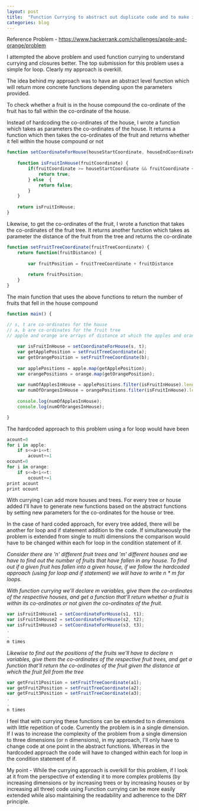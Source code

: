 ```yaml
---
layout: post
title:  "Function Currying to abstract out duplicate code and to make it extensible"
categories: blog
---
```


Reference Problem - https://www.hackerrank.com/challenges/apple-and-orange/problem

I attempted the above problem and used function currying to understand currying and closures better. The top submission for this problem uses a simple for loop. Clearly my approach is overkill. 

The idea behind my approach was to have an abstract level function which will return more concrete functions depending upon the parameters provided. 

To check whether a fruit is in the house compound the co-ordinate of the fruit has to fall within the co-ordinate of the house. 

Instead of hardcoding the co-ordinates of the house, I wrote a function which takes as parameters the co-ordinates of the house. It returns a function which then takes the co-ordinates of the fruit and returns whether it fell within the house compound or not

```javascript
function setCoordinateForHouse(houseStartCoordinate, houseEndCoordinate) {
    
    function isFruitInHouse(fruitCoordinate) {
        if(fruitCoordinate >= houseStartCoordinate && fruitCoordinate <= houseEndCoordinate) {
            return true;
        } else  {
            return false;
        }        
    }
    
    return isFruitInHouse;
}
```

Likewise, to get the co-ordinates of the fruit, I wrote a function that takes the co-ordinates of the fruit tree. It returns another function which takes as parameter the distance of the fruit from the tree and returns the co-ordinate


```javascript
function setFruitTreeCoordinate(fruitTreeCoordinate) {
    return function(fruitDistance) {
        
        var fruitPosition = fruitTreeCoordinate + fruitDistance
        
        return fruitPosition;
    }   
}
```

The main function that uses the above functions to return the number of fruits that fell in the house compound

```javascript
function main() {

// s, t are co-ordinates for the house
// a, b are co-ordinates for the fruit tree
// apple and orange are arrays of distance at which the apples and oranges fell from the tree
        
    var isFruitInHouse = setCoordinateForHouse(s, t);
    var getApplePosition = setFruitTreeCoordinate(a);
    var getOrangePosition = setFruitTreeCoordinate(b);
    
    var applePositions = apple.map(getApplePosition);
    var orangePositions = orange.map(getOrangePosition);
    
    var numOfApplesInHouse = applePositions.filter(isFruitInHouse).length;
    var numOfOrangesInHouse = orangePositions.filter(isFruitInHouse).length;
    
    console.log(numOfApplesInHouse);
    console.log(numOfOrangesInHouse);

}
```

The hardcoded approach to this problem using a for loop would have been

```javascript
acount=0
for i in apple:
    if s<=a+i<=t:
        acount+=1
ocount=0
for i in orange:
    if s<=b+i<=t:
        ocount+=1
print acount
print ocount
```

With currying I can add more houses and trees. For every tree or house added I'll have to generate new functions based on the abstract functions by setting new parameters for the co-ordinates for the house or tree. 

In the case of hard coded approach, for every tree added, there will be another for loop and if statement addition to the code. If simultaneously the problem is extended from single to multi dimensions the comparison would have to be changed within each for loop in the condition statement of if.

*Consider there are 'n' different fruit trees and 'm' different houses and we have to find out the number of fruits that have fallen in any house. To find out if a given fruit has fallen into a given house, if we follow the hardcoded approach (using for loop and if statement) we will have to write n * m for loops.*

*With function currying we'll declare m variables, give them the co-ordinates of the respective houses, and get a function that'll return whether a fruit is within its co-ordinates or not given the co-ordinates of the fruit.*

```javascript
var isFruitInHouse1 = setCoordinateForHouse(s1, t1);
var isFruitInHouse2 = setCoordinateForHouse(s2, t2);
var isFruitInHouse3 = setCoordinateForHouse(s3, t3);
.
.
m times
```

*Likewise to find out the positions of the fruits we'll have to declare n variables, give them the co-ordinates of the respective fruit trees, and get a function that'll return the co-ordinates of the fruit given the distance at which the fruit fell from the tree*

```javascript
var getFruit1Position = setFruitTreeCoordinate(a1);
var getFruit2Position = setFruitTreeCoordinate(a2);
var getFruit3Position = setFruitTreeCoordinate(a3);
.
.
n times
```

I feel that with currying these functions can be extended to n dimensions with little repetition of code. Currently the problem is in a single dimension. If I was to increase the complexity of the problem from a single dimension to three dimensions (or n dimensions), in my approach, I'll only have to change code at one point in the abstract functions. Whereas in the hardcoded approach the code will have to changed within each for loop in the condition statement of if. 

My point - While the currying approach is overkill for this problem, if I look at it from the perspective of extending it to more complex problems (by increasing dimensions or by increasing trees or by increasing houses or by increasing all three) code using Function currying can be more easily extended while also maintaining the readability and adherence to the DRY principle. 
